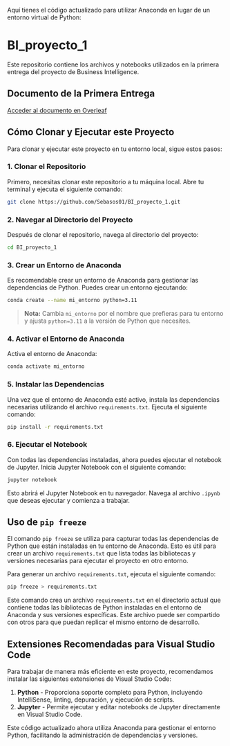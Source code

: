 Aquí tienes el código actualizado para utilizar Anaconda en lugar de un entorno virtual de Python:

# BI_proyecto_1

Este repositorio contiene los archivos y notebooks utilizados en la primera entrega del proyecto de Business Intelligence.

## Documento de la Primera Entrega

[Acceder al documento en Overleaf](https://es.overleaf.com/read/dcjjgbcfhktz#3630d8)

## Cómo Clonar y Ejecutar este Proyecto

Para clonar y ejecutar este proyecto en tu entorno local, sigue estos pasos:

### 1. Clonar el Repositorio

Primero, necesitas clonar este repositorio a tu máquina local. Abre tu terminal y ejecuta el siguiente comando:

```bash
git clone https://github.com/Sebasos01/BI_proyecto_1.git
```

### 2. Navegar al Directorio del Proyecto

Después de clonar el repositorio, navega al directorio del proyecto:

```bash
cd BI_proyecto_1
```

### 3. Crear un Entorno de Anaconda

Es recomendable crear un entorno de Anaconda para gestionar las dependencias de Python. Puedes crear un entorno ejecutando:

```bash
conda create --name mi_entorno python=3.11
```

> **Nota:** Cambia `mi_entorno` por el nombre que prefieras para tu entorno y ajusta `python=3.11` a la versión de Python que necesites.

### 4. Activar el Entorno de Anaconda

Activa el entorno de Anaconda:

```bash
conda activate mi_entorno
```

### 5. Instalar las Dependencias

Una vez que el entorno de Anaconda esté activo, instala las dependencias necesarias utilizando el archivo `requirements.txt`. Ejecuta el siguiente comando:

```bash
pip install -r requirements.txt
```

### 6. Ejecutar el Notebook

Con todas las dependencias instaladas, ahora puedes ejecutar el notebook de Jupyter. Inicia Jupyter Notebook con el siguiente comando:

```bash
jupyter notebook
```

Esto abrirá el Jupyter Notebook en tu navegador. Navega al archivo `.ipynb` que deseas ejecutar y comienza a trabajar.

## Uso de `pip freeze`

El comando `pip freeze` se utiliza para capturar todas las dependencias de Python que están instaladas en tu entorno de Anaconda. Esto es útil para crear un archivo `requirements.txt` que lista todas las bibliotecas y versiones necesarias para ejecutar el proyecto en otro entorno.

Para generar un archivo `requirements.txt`, ejecuta el siguiente comando:

```bash
pip freeze > requirements.txt
```

Este comando crea un archivo `requirements.txt` en el directorio actual que contiene todas las bibliotecas de Python instaladas en el entorno de Anaconda y sus versiones específicas. Este archivo puede ser compartido con otros para que puedan replicar el mismo entorno de desarrollo.

## Extensiones Recomendadas para Visual Studio Code

Para trabajar de manera más eficiente en este proyecto, recomendamos instalar las siguientes extensiones de Visual Studio Code:

1. **Python** - Proporciona soporte completo para Python, incluyendo IntelliSense, linting, depuración, y ejecución de scripts.
2. **Jupyter** - Permite ejecutar y editar notebooks de Jupyter directamente en Visual Studio Code.

Este código actualizado ahora utiliza Anaconda para gestionar el entorno Python, facilitando la administración de dependencias y versiones.